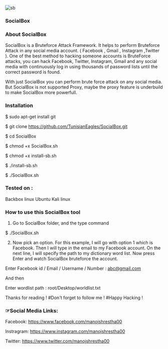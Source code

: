 ![sb](https://user-images.githubusercontent.com/106522935/173199652-9e1e9186-431f-4d44-a7a0-0e6ba0879da3.png)

### SocialBox

### About SocialBox

SocialBox is a Bruteforce Attack Framework. It helps to perform Bruteforce Attack in any social media account. ( Facebook , Gmail , Instagram ,Twitter ).
One of the best method to hacking someone accounts is BruteForce attacks, you can hack Facebook, Twitter, Instagram, Gmail and any social media with continuously log in using thousands of password lists until the correct password is found.

With just SocialBox you can perform brute force attack on any social media. But SocialBox is not supported Proxy, maybe the proxy feature is underbuild to make SocialBox more powerfull.

### Installation

$ sudo apt-get install git

$ git clone https://github.com/TunisianEagles/SocialBox.git

$ cd SocialBox

$ chmod +x SocialBox.sh

$ chmod +x install-sb.sh

$ ./install-sb.sh

$ ./SocialBox.sh

### Tested on :

Backbox linux
Ubuntu
Kali linux

### How to use this SocialBox tool 

1. Go to SocialBox folder, and the type command

$  ./SocialBox.sh

2. Now pick an option. For this example, I will go with option 1 which is Facebook. Then I will type in the email to my Facebook account. On the next line, I will specify the path to my dictionary word list. Now press Enter and watch SocialBox bruteforce the account.

Enter Facebook id / Email / Username / Number : abc@gmail.com

And then

Enter wordlist path : root/Desktop/worldlist.txt

Thanks for reading !
#Don't forget to follow me !
#Happy Hacking !

### ☞Social Media Links:

Facebook: https://www.facebook.com/manojshrestha00

Instragram: https://www.instagram.com/manojshrestha00

Twitter: https://www.twitter.com/manojshrestha00

